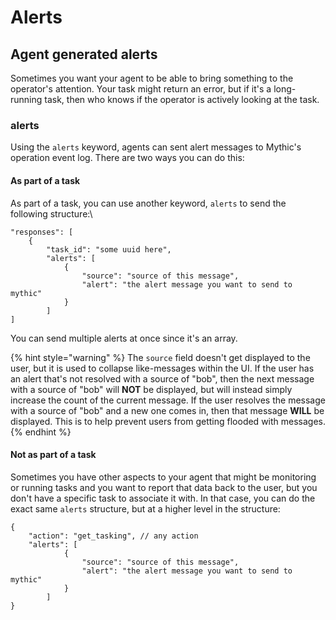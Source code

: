 # Alerts

## Agent generated alerts

Sometimes you want your agent to be able to bring something to the operator's attention. Your task might return an error, but if it's a long-running task, then who knows if the operator is actively looking at the task.&#x20;

### alerts

Using the `alerts` keyword, agents can sent alert messages to Mythic's operation event log.  There are two ways you can do this:

#### As part of a task

As part of a task, you can use another keyword, `alerts` to send the following structure:\


```
"responses": [
    {
        "task_id": "some uuid here",
        "alerts": [
            {
                "source": "source of this message",
                "alert": "the alert message you want to send to mythic"
            }
        ]
]

```

You can send multiple alerts at once since it's an array.

{% hint style="warning" %}
The `source` field doesn't get displayed to the user, but it is used to collapse like-messages within the UI. If the user has an alert that's not resolved with a source of "bob", then the next message with a source of "bob" will **NOT** be displayed, but will instead simply increase the count of the current message. If the user resolves the message with a source of "bob" and a new one comes in, then that message **WILL** be displayed. This is to help prevent users from getting flooded with messages.
{% endhint %}

#### Not as part of a task

Sometimes you have other aspects to your agent that might be monitoring or running tasks and you want to report that data back to the user, but you don't have a specific task to associate it with. In that case, you can do the exact same `alerts` structure, but at a higher level in the structure:

```
{
    "action": "get_tasking", // any action
    "alerts": [
            {
                "source": "source of this message",
                "alert": "the alert message you want to send to mythic"
            }
        ]
}
```
